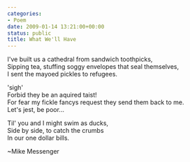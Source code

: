 ```yaml
---
categories:
- Poem
date: 2009-01-14 13:21:00+00:00
status: public
title: What We'll Have
---
```




I've built us a cathedral from sandwich toothpicks,  
Sipping tea, stuffing soggy envelopes that seal themselves,  
I sent the mayoed pickles to refugees.

'sigh'  
Forbid they be an aquired taist!  
For fear my fickle fancys request they send them back to me.  
Let's jest, be poor...

Til' you and I might swim as ducks,  
Side by side, to catch the crumbs  
In our one dollar bills.

~Mike Messenger

